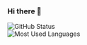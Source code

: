 ### Hi there 👋
<p align="center">
  <p>
    <img src = "https://github-readme-stats.vercel.app/api?username=JonasBerx&show_icons=true&include_all_commits=true&count_private=true" alt="GitHub Status"/>
<!--     <img src = "https://github-readme-stats.vercel.app/api/wakatime?username=JonasBerx" alt=Weekly Stats> -->
    <br>
    <img src = "https://github-readme-stats.vercel.app/api/top-langs/?username=JonasBerx&show_icons=true" alt="Most Used Languages">
  </p>
</p>

<!--
**JonasBerx/JonasBerx** is a ✨ _special_ ✨ repository because its `README.md` (this file) appears on your GitHub profile.

Here are some ideas to get you started:

- 🔭 I’m currently working on ...
- 🌱 I’m currently learning ...
- 👯 I’m looking to collaborate on ...
- 🤔 I’m looking for help with ...
- 💬 Ask me about ...
- 📫 How to reach me: ...
- 😄 Pronouns: ...
- ⚡ Fun fact: ...
-->
